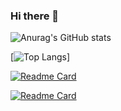 ### Hi there 👋


![Anurag's GitHub stats](https://github-readme-stats.vercel.app/api?username=DobriJS&show_icons=true&theme=dark)

[![Top Langs](https://github-readme-stats.vercel.app/api/top-langs/?username=DobriJS&layout=compact&theme=dark)]

[![Readme Card](https://github-readme-stats.vercel.app/api/pin/?username=DobriJS&repo=mern-socialmedia-client&theme=dark&show_owner=true)](https://github.com/DobriJS/mern-socialmedia-client)

[![Readme Card](https://github-readme-stats.vercel.app/api/pin/?username=vasilyoshev&repo=homepage-ui&theme=dark&show_owner=true)](https://github.com/vasilyoshev/homepage-ui)
